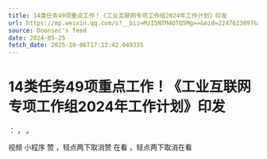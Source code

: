 ```yaml
---
title: 14类任务49项重点工作！《工业互联网专项工作组2024年工作计划》印发
url: https://mp.weixin.qq.com/s?__biz=MzI5NTM4OTQ5Mg==&mid=2247623097&idx=2&sn=93261795cf218843ac638018ab133494
source: Doonsec's feed
date: 2024-05-25
fetch_date: 2025-10-06T17:13:42.049335
---
```


# 14类任务49项重点工作！《工业互联网专项工作组2024年工作计划》印发

：
，
。

视频
小程序
赞
，轻点两下取消赞
在看
，轻点两下取消在看